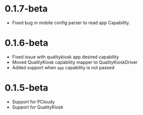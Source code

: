 # 0.1.7-beta

* Fixed bug in mobile config parser to read app Capability.

# 0.1.6-beta

* Fixed issue with qualitykiosk app desired capability
* Moved QualityKiosk capability mapper to QualityKioskDriver
* Added support when `app` capability is not passed

# 0.1.5-beta

* Support for PCloudy
* Support for QualityKiosk
